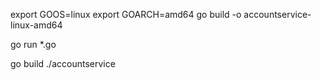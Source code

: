 export GOOS=linux
export GOARCH=amd64
go build -o accountservice-linux-amd64


go run *.go

go build
./accountservice